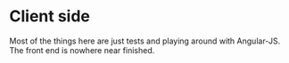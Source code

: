 # Client side

Most of the things here are just tests and playing around with Angular-JS. The front end is nowhere near finished.